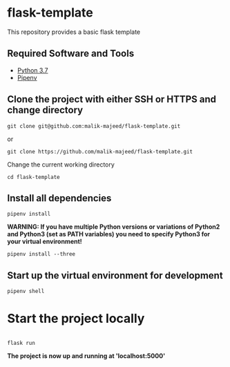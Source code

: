 # flask-template
This repository provides a basic flask template

## Required Software and Tools
* [Python 3.7](https://www.python.org/downloads/)
* [Pipenv](https://docs.pipenv.org/en/latest/)

## Clone the project with either SSH or HTTPS and change directory

```
git clone git@github.com:malik-majeed/flask-template.git
```
or
```
git clone https://github.com/malik-majeed/flask-template.git
```

Change the current working directory

```
cd flask-template
```

## Install all dependencies

```
pipenv install
```
**WARNING: If you have multiple Python versions or variations of Python2 and Python3 (set as PATH variables) you need to specify Python3 for your virtual environment!**

```
pipenv install --three
```
## Start up the virtual environment for development

```
pipenv shell
```
# Start the project locally

```

flask run
```
**The project is now up and running at 'localhost:5000'**
